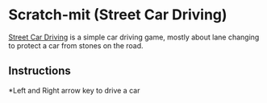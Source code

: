 # Scratch-mit (Street Car Driving)
[Street Car Driving](https://scratch.mit.edu/projects/446880542) is a simple car driving game, mostly about lane changing to protect a car from stones on the road.

## Instructions
*Left and Right arrow key to drive a car
